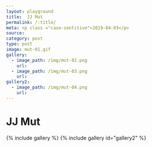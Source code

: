 ```yaml
---
layout: playground
title:  JJ Mut
permalink: /:title/
meta: <p class ="case-sentitive">2019-04-03</p>
source:
category: post
type: post
image: mut-01.gif
gallery:
  - image_path: /img/mut-02.png
    url: 
  - image_path: /img/mut-03.png
    url:
gallery2:
  - image_path: /img/mut-04.png
    url: 
---
```


# JJ Mut
{% include gallery %}
{% include gallery id="gallery2" %}

